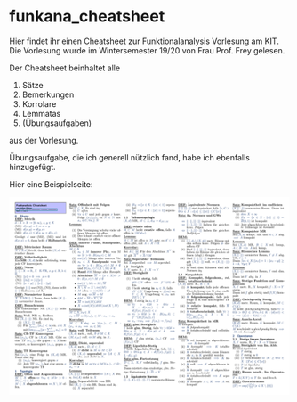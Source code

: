 # funkana_cheatsheet

Hier findet ihr einen Cheatsheet zur Funktionalanalysis Vorlesung am KIT.
Die Vorlesung wurde im Wintersemester 19/20 von Frau Prof. Frey gelesen.

Der Cheatsheet beinhaltet alle
1. Sätze
2. Bemerkungen
3. Korrolare
4. Lemmatas
5. (Übungsaufgaben)

aus der Vorlesung.

Übungsaufgabe, die ich generell nützlich fand, habe ich ebenfalls hinzugefügt.

Hier eine Beispielseite:

![Seite 1](preview.png)